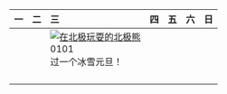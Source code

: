 | 一   | 二   | 三                                                                                                                                                                                     | 四   | 五   | 六   | 日   |
|:----|:----|:--------------------------------------------------------------------------------------------------------------------------------------------------------------------------------------|:----|:----|:----|:----|
|     |     | [![](https://www.bing.com/th?id=OHR.PolarBearSwim_ZH-CN1000349057_320x240.jpg '在北极玩耍的北极熊')](https://www.bing.com/th?id=OHR.PolarBearSwim_ZH-CN1000349057_UHD.jpg)<br>0101<br>过一个冰雪元旦！ |     |     |     |     |
|     |     |                                                                                                                                                                                       |     |     |     |     |
|     |     |                                                                                                                                                                                       |     |     |     |     |
|     |     |                                                                                                                                                                                       |     |     |     |     |
|     |     |                                                                                                                                                                                       |     |     |     |     |